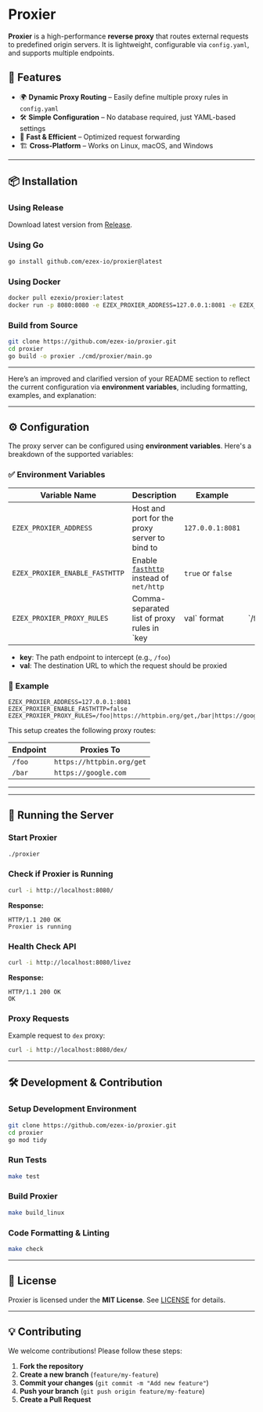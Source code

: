# Proxier

**Proxier** is a high-performance **reverse proxy** that routes external requests to predefined origin servers.
It is lightweight, configurable via `config.yaml`, and supports multiple endpoints.

## 🚀 Features
- 🌍 **Dynamic Proxy Routing** – Easily define multiple proxy rules in `config.yaml`
- 🛠 **Simple Configuration** – No database required, just YAML-based settings
- 🚀 **Fast & Efficient** – Optimized request forwarding
- 🏗 **Cross-Platform** – Works on Linux, macOS, and Windows

---

## 📦 Installation
### **Using Release**
Download latest version from [Release](https://github.com/ezex-io/proxier/releases).

### **Using Go**
```sh
go install github.com/ezex-io/proxier@latest
```

### **Using Docker**
```sh
docker pull ezexio/proxier:latest
docker run -p 8080:8080 -e EZEX_PROXIER_ADDRESS=127.0.0.1:8081 -e EZEX_PROXIER_PROXY_RULES=/foo|https://httpbin.org/get,/bar|https://google.com ezexio/proxier
```

### **Build from Source**
```sh
git clone https://github.com/ezex-io/proxier.git
cd proxier
go build -o proxier ./cmd/proxier/main.go
```

---

Here’s an improved and clarified version of your README section to reflect the current configuration via **environment variables**, including formatting, examples, and explanation:

---

## ⚙️ Configuration

The proxy server can be configured using **environment variables**. Here's a breakdown of the supported variables:

### ✅ Environment Variables

| Variable Name                  | Description                                                                    | Example           |        |                                                              |                                             |
| ------------------------------ | ------------------------------------------------------------------------------ | ----------------- | ------ | ------------------------------------------------------------ | ------------------------------------------- |
| `EZEX_PROXIER_ADDRESS`         | Host and port for the proxy server to bind to                                  | `127.0.0.1:8081`  |        |                                                              |                                             |
| `EZEX_PROXIER_ENABLE_FASTHTTP` | Enable [`fasthttp`](https://github.com/valyala/fasthttp) instead of `net/http` | `true` or `false` |        |                                                              |                                             |
| `EZEX_PROXIER_PROXY_RULES`     | Comma-separated list of proxy rules in \`key                                   | val\` format      | \`/foo | [https://httpbin.org/get,/bar](https://httpbin.org/get,/bar) | [https://google.com\`](https://google.com`) |

* **key**: The path endpoint to intercept (e.g., `/foo`)
* **val**: The destination URL to which the request should be proxied

### 🔁 Example

```env
EZEX_PROXIER_ADDRESS=127.0.0.1:8081
EZEX_PROXIER_ENABLE_FASTHTTP=false
EZEX_PROXIER_PROXY_RULES=/foo|https://httpbin.org/get,/bar|https://google.com
```

This setup creates the following proxy routes:

| Endpoint | Proxies To                |
| -------- | ------------------------- |
| `/foo`   | `https://httpbin.org/get` |
| `/bar`   | `https://google.com`      |

---


---

## 🚀 Running the Server
### **Start Proxier**
```sh
./proxier
```

### **Check if Proxier is Running**
```sh
curl -i http://localhost:8080/
```
**Response:**
```
HTTP/1.1 200 OK
Proxier is running
```

### **Health Check API**
```sh
curl -i http://localhost:8080/livez
```
**Response:**
```
HTTP/1.1 200 OK
OK
```

### **Proxy Requests**
Example request to `dex` proxy:
```sh
curl -i http://localhost:8080/dex/
```

---

## 🛠 Development & Contribution
### **Setup Development Environment**
```sh
git clone https://github.com/ezex-io/proxier.git
cd proxier
go mod tidy
```

### **Run Tests**
```sh
make test
```

### **Build Proxier**
```sh
make build_linux
```

### **Code Formatting & Linting**
```sh
make check
```

---

## 📜 License
Proxier is licensed under the **MIT License**. See [LICENSE](./LICENSE) for details.

---

## 💡 Contributing
We welcome contributions! Please follow these steps:
1. **Fork the repository**
2. **Create a new branch** (`feature/my-feature`)
3. **Commit your changes** (`git commit -m "Add new feature"`)
4. **Push your branch** (`git push origin feature/my-feature`)
5. **Create a Pull Request**
